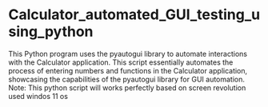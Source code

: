# Calculator_automated_GUI_testing_using_python
This Python program uses the pyautogui library to automate interactions with the Calculator application. 
This script essentially automates the process of entering numbers and functions in the Calculator application, 
showcasing the capabilities of the pyautogui library for GUI automation.
Note: This python script will works perfectly based on screen revolution used windos 11 os
